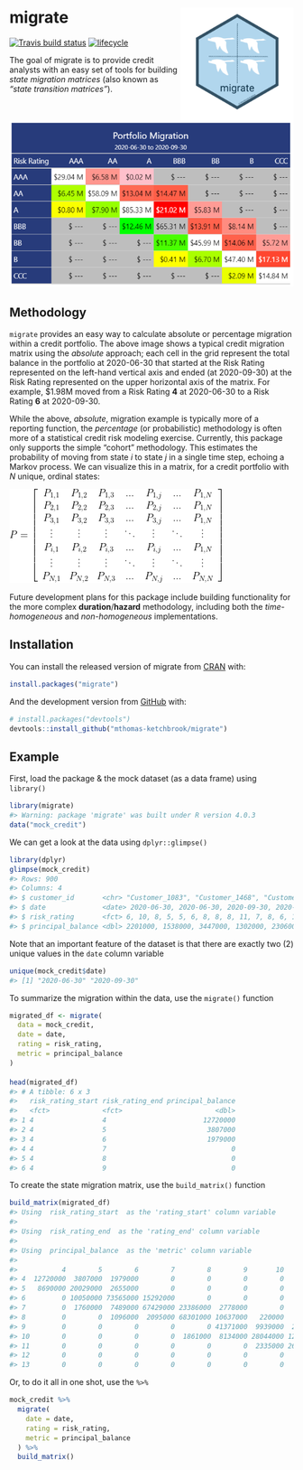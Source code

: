 
<!-- README.md is generated from README.Rmd. Please edit that file -->

# migrate <img src='man/figures/logo.png' align="right" height="200" />

<!-- badges: start -->

[![Travis build
status](https://travis-ci.com/mthomas-ketchbrook/migrate.svg?branch=master)](https://travis-ci.com/mthomas-ketchbrook/migrate)
[![lifecycle](https://img.shields.io/badge/lifecycle-maturing-orange.svg)](https://www.tidyverse.org/lifecycle/#maturing)
<!-- badges: end -->

The goal of migrate is to provide credit analysts with an easy set of
tools for building *state migration matrices* (also known as *“state
transition matrices”*).

<br>

![](man/figures/gt_tbl.png)

## Methodology

`migrate` provides an easy way to calculate absolute or percentage
migration within a credit portfolio. The above image shows a typical
credit migration matrix using the *absolute* approach; each cell in the
grid represent the total balance in the portfolio at 2020-06-30 that
started at the Risk Rating represented on the left-hand vertical axis
and ended (at 2020-09-30) at the Risk Rating represented on the upper
horizontal axis of the matrix. For example, $1.98M moved from a Risk
Rating **4** at 2020-06-30 to a Risk Rating **6** at 2020-09-30.

While the above, *absolute*, migration example is typically more of a
reporting function, the *percentage* (or probabilistic) methodology is
often more of a statistical credit risk modeling exercise. Currently,
this package only supports the simple “cohort” methodology. This
estimates the probability of moving from state *i* to state *j* in a
single time step, echoing a Markov process. We can visualize this in a
matrix, for a credit portfolio with *N* unique, ordinal states:

![](man/figures/markov_matrix.png)

Future development plans for this package include building functionality
for the more complex **duration**/**hazard** methodology, including both
the *time-homogeneous* and *non-homogeneous* implementations.

## Installation

You can install the released version of migrate from
[CRAN](https://CRAN.R-project.org) with:

``` r
install.packages("migrate")
```

And the development version from [GitHub](https://github.com/) with:

``` r
# install.packages("devtools")
devtools::install_github("mthomas-ketchbrook/migrate")
```

## Example

First, load the package & the mock dataset (as a data frame) using
`library()`

``` r
library(migrate)
#> Warning: package 'migrate' was built under R version 4.0.3
data("mock_credit")
```

We can get a look at the data using `dplyr::glimpse()`

``` r
library(dplyr)
glimpse(mock_credit)
#> Rows: 900
#> Columns: 4
#> $ customer_id       <chr> "Customer_1083", "Customer_1468", "Customer_1430", "Customer_1498", "Customer_1272", "Customer_1058", "Customer_1397", "Customer_1061", "Customer_1199", "Customer_1120", "Customer_1053", "Customer_1106", "Customer_1165", "Customer_1008", "Customer_1196", "Customer_1064", "Customer_1231", "Customer_1315", "Customer_1127", "Customer_1184", "Customer_1361", "Customer_1290", "Customer_1004", "Customer_1096", "Customer_1130", "Customer_1297", "Customer_1401", "Customer_1425", "Customer_1437", "Customer_1005", "Customer_1357", "Customer_1316", "Customer_1208", "Customer_1065", "Customer_1423", "Customer_1087", "Customer_1162", "Customer_1147", "Customer_1251", "Customer_1268", "Customer_1245", "Customer_1206", "Customer_1236", "Customer_1063", "Customer_1246", "Customer_1079", "Customer_1371", "Customer_1091", "Customer_1261", "Customer_1284", "Customer_1157", "Customer_1278", "Customer_1441", "Customer_1037", "Customer_1176", "Customer_1181", "Customer_1171",...
#> $ date              <date> 2020-06-30, 2020-06-30, 2020-09-30, 2020-09-30, 2020-09-30, 2020-06-30, 2020-09-30, 2020-09-30, 2020-06-30, 2020-06-30, 2020-09-30, 2020-09-30, 2020-06-30, 2020-09-30, 2020-06-30, 2020-06-30, 2020-09-30, 2020-06-30, 2020-09-30, 2020-06-30, 2020-09-30, 2020-09-30, 2020-06-30, 2020-09-30, 2020-06-30, 2020-06-30, 2020-06-30, 2020-06-30, 2020-06-30, 2020-06-30, 2020-09-30, 2020-06-30, 2020-06-30, 2020-09-30, 2020-09-30, 2020-06-30, 2020-09-30, 2020-09-30, 2020-06-30, 2020-09-30, 2020-09-30, 2020-06-30, 2020-06-30, 2020-09-30, 2020-09-30, 2020-06-30, 2020-09-30, 2020-09-30, 2020-09-30, 2020-09-30, 2020-09-30, 2020-06-30, 2020-06-30, 2020-06-30, 2020-06-30, 2020-06-30, 2020-06-30, 2020-09-30, 2020-06-30, 2020-06-30, 2020-06-30, 2020-09-30, 2020-09-30, 2020-09-30, 2020-06-30, 2020-09-30, 2020-09-30, 2020-09-30, 2020-09-30, 2020-06-30, 2020-09-30, 2020-06-30, 2020-06-30, 2020-06-30, 2020-06-30, 2020-06-30, 2020-09-30, 2020-09-30, 2020-06-30, 2020-06-30, 2020-06...
#> $ risk_rating       <fct> 6, 10, 8, 5, 5, 6, 8, 8, 8, 11, 7, 8, 6, 10, 10, 5, 6, 5, 6, 7, 10, 4, 11, 10, 8, 5, 5, 6, 9, 10, 9, 10, 10, 8, 7, 7, 11, 7, 6, 7, 7, 8, 9, 6, 8, 7, 8, 10, 11, 8, 9, 8, 11, 8, 11, 7, 6, 6, 8, 9, 6, 6, 6, 6, 7, 9, 10, 10, 7, 11, 11, 6, 7, 6, 7, 6, 11, 9, 8, 5, 6, 5, 7, 6, 11, 7, 7, 9, 11, 11, 8, 12, 7, 6, 8, 6, 8, 9, 7, 7, 5, 6, 10, 9, 7, 8, 7, 8, 9, 6, 10, 6, 6, 4, 7, 12, 11, 12, 9, 8, 8, 11, 6, 4, 11, 5, 6, 7, 7, 10, 9, 8, 6, 8, 6, 10, 12, 7, 7, 6, 11, 10, 8, 6, 8, 12, 7, 11, 6, 11, 6, 7, 6, 4, 5, 9, 7, 10, 4, 4, 8, 7, 6, 8, 10, 9, 11, 6, 6, 9, 5, 11, 9, 6, 9, 11, 6, 6, 11, 6, 7, 5, 6, 8, 10, 7, 10, 8, 10, 9, 7, 9, 9, 8, 6, 7, 9, 7, 8, 10, 9, 10, 8, 9, 9, 4, 6, 10, 8, 6, 11, 4, 6, 7, 7, 9, 6, 5, 7, 8, 9, 6, 9, 11, 6, 7, 6, 6, 7, 8, 4, 9, 8, 6, 8, 7, 5, 7, 7, 9, 7, 7, 7, 9, 7, 11, 6, 9, 8, 8, 9, 4, 7, 12, 9, 7, 8, 8, 9, 6, 7, 8, 10, 9, 5, 6, 9, 8, 4, 7, 9, 8, 11, 9, 8, 11, 7, 6, 10, 9, 6, 7, 8, 9, 11, 6, 7, 6, 10, 9, 5, 8, 9, 11, 6, 8, 6, 8, 9, 7, 6, 8, ...
#> $ principal_balance <dbl> 2201000, 1538000, 3447000, 1302000, 2306000, 666000, 938000, 737000, 799000, 1747000, 722000, 1206000, 1040000, 1372000, 510000, 400000, 890000, 1021000, 1849000, 1205000, 503000, 637000, 750000, 673000, 3658000, 932000, 856000, 2881000, 989000, 1177000, 242000, 659000, 375000, 669000, 546000, 976000, 253000, 1232000, 1850000, 743000, 1156000, 787000, 1737000, 2218000, 1284000, 1283000, 1233000, 2013000, 853000, 1600000, 774000, 695000, 2672000, 1659000, 1273000, 1420000, 363000, 224000, 1932000, 2161000, 3197000, 2763000, 916000, 4921000, 253000, 619000, 877000, 618000, 2194000, 464000, 334000, 854000, 1493000, 515000, 4343000, 983000, 943000, 814000, 1259000, 1108000, 833000, 576000, 1223000, 492000, 2963000, 327000, 1261000, 961000, 1374000, 1424000, 376000, 2269000, 299000, 1065000, 1149000, 1964000, 947000, 390000, 1041000, 1270000, 2598000, 933000, 1793000, 551000, 1268000, 837000, 1686000, 967000, 312000, 593000, 484000, 223000, 509000, 1380000, 2...
```

Note that an important feature of the dataset is that there are exactly
two (2) unique values in the `date` column variable

``` r
unique(mock_credit$date)
#> [1] "2020-06-30" "2020-09-30"
```

To summarize the migration within the data, use the `migrate()` function

``` r
migrated_df <- migrate(
  data = mock_credit, 
  date = date, 
  rating = risk_rating, 
  metric = principal_balance
)

head(migrated_df)
#> # A tibble: 6 x 3
#>   risk_rating_start risk_rating_end principal_balance
#>   <fct>             <fct>                       <dbl>
#> 1 4                 4                        12720000
#> 2 4                 5                         3807000
#> 3 4                 6                         1979000
#> 4 4                 7                               0
#> 5 4                 8                               0
#> 6 4                 9                               0
```

To create the state migration matrix, use the `build_matrix()` function

``` r
build_matrix(migrated_df)
#> Using  risk_rating_start  as the 'rating_start' column variable
#> 
#> Using  risk_rating_end  as the 'rating_end' column variable
#> 
#> Using  principal_balance  as the 'metric' column variable
#> 
#>           4        5        6        7        8        9       10       11      12      13
#> 4  12720000  3807000  1979000        0        0        0        0        0       0       0
#> 5   8690000 20029000  2655000        0        0        0        0        0       0       0
#> 6         0 10050000 73565000 15292000        0        0        0        0       0       0
#> 7         0  1760000  7489000 67429000 23386000  2778000        0        0       0       0
#> 8         0        0  1096000  2095000 68301000 10637000   220000        0       0       0
#> 9         0        0        0        0        0 41371000  9939000  2191000 1737000       0
#> 10        0        0        0        0  1861000  8134000 28044000 12288000  216000       0
#> 11        0        0        0        0        0        0  2335000 26242000 9398000 2672000
#> 12        0        0        0        0        0        0        0   968000 4393000 4221000
#> 13        0        0        0        0        0        0        0        0       0       0
```

Or, to do it all in one shot, use the `%>%`

``` r
mock_credit %>% 
  migrate(
    date = date, 
    rating = risk_rating, 
    metric = principal_balance
  ) %>% 
  build_matrix()
```
